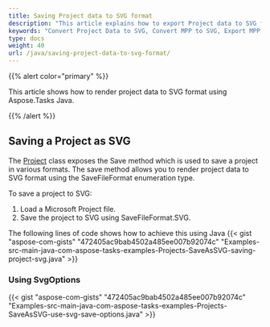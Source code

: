 ```yaml
---
title: Saving Project data to SVG format
description: "This article explains how to export Project data to SVG format using Aspose.Tasks for Java."
keywords: "Convert Project Data to SVG, Convert MPP to SVG, Export MPP Project to SVG, MPP to SVG, save project data to SVG format, Aspose.Tasks for Java"
type: docs
weight: 40
url: /java/saving-project-data-to-svg-format/
---
```


{{% alert color="primary" %}}

This article shows how to render project data to SVG format using Aspose.Tasks Java.

{{% /alert %}}

## **Saving a Project as SVG**
The [Project](https://reference.aspose.com/tasks/java/com.aspose.tasks/project) class exposes the Save method which is used to save a project in various formats. The save method allows you to render project data to SVG format using the SaveFileFormat enumeration type.

To save a project to SVG:

1. Load a Microsoft Project file.
2. Save the project to SVG using SaveFileFormat.SVG.

The following lines of code shows how to achieve this using Java
{{< gist "aspose-com-gists" "472405ac9bab4502a485ee007b92074c"  "Examples-src-main-java-com-aspose-tasks-examples-Projects-SaveAsSVG-saving-project-svg.java" >}}
### **Using SvgOptions**

{{< gist "aspose-com-gists" "472405ac9bab4502a485ee007b92074c"  "Examples-src-main-java-com-aspose-tasks-examples-Projects-SaveAsSVG-use-svg-save-options.java" >}}
